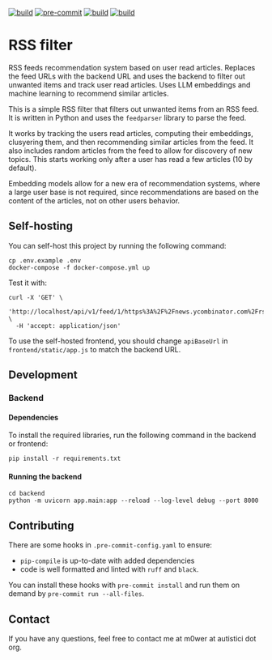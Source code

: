 [![build](https://github.com/m0wer/rssfilter/actions/workflows/docker.yaml/badge.svg)](https://github.com/m0wer/rssfilter/actions/workflows/docker.yaml)
[![pre-commit](https://github.com/m0wer/rssfilter/actions/workflows/pre-commit.yaml/badge.svg)](https://github.com/m0wer/rssfilter/actions/workflows/pre-commit.yaml)
[![build](https://github.com/m0wer/rssfilter/actions/workflows/test.yaml/badge.svg)](https://github.com/m0wer/rssfilter/actions/workflows/test.yaml)
[![build](https://github.com/m0wer/rssfilter/actions/workflows/monitor.yaml/badge.svg)](https://github.com/m0wer/rssfilter/actions/workflows/monitor.yaml)


# RSS filter

RSS feeds recommendation system based on user read articles. Replaces the feed
URLs with the backend URL and uses the backend to filter out unwanted items
and track user read articles. Uses LLM embeddings and machine learning to
recommend similar articles.

This is a simple RSS filter that filters out unwanted items from an RSS feed.
It is written in Python and uses the `feedparser` library to parse the feed.

It works by tracking the users read articles, computing their embeddings,
clusyering them, and then recommending similar articles from the feed.
It also includes random articles from the feed to allow for discovery of new
topics. This starts working only after a user has read a few articles (10 by
default).

Embedding models allow for a new era of recommendation systems, where a large
user base is not required, since recommendations are based on the content of
the articles, not on other users behavior.


## Self-hosting

You can self-host this project by running the following command:

```shell
cp .env.example .env
docker-compose -f docker-compose.yml up
```

Test it with:

```shell
curl -X 'GET' \
  'http://localhost/api/v1/feed/1/https%3A%2F%2Fnews.ycombinator.com%2Frss' \
  -H 'accept: application/json'
```

To use the self-hosted frontend, you should change `apiBaseUrl` in
`frontend/static/app.js` to match the backend URL.

## Development

### Backend

#### Dependencies

To install the required libraries, run the following command in the backend or frontend:

```shell
pip install -r requirements.txt
```

#### Running the backend

```shell
cd backend
python -m uvicorn app.main:app --reload --log-level debug --port 8000
```

## Contributing

There are some hooks in `.pre-commit-config.yaml` to ensure:
- `pip-compile` is up-to-date with added dependencies
- code is well formatted and linted with `ruff` and `black`.

You can install these hooks with `pre-commit install` and run them on demand by `pre-commit run --all-files`.

## Contact

If you have any questions, feel free to contact me at
m0wer at autistici dot org.
```
